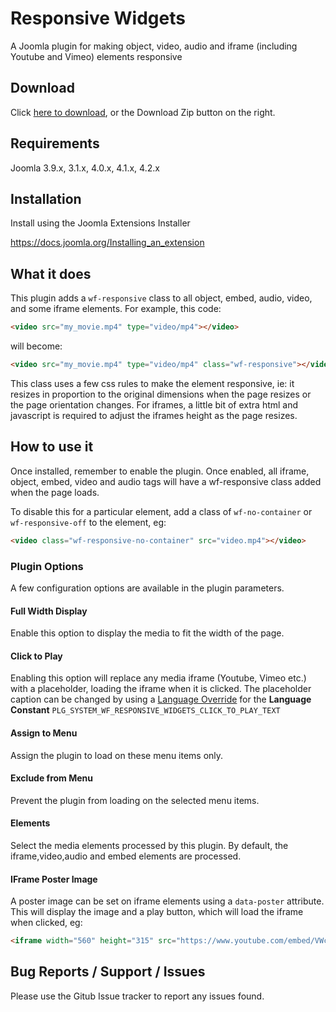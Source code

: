 # Responsive Widgets
A Joomla plugin for making object, video, audio and iframe (including Youtube and Vimeo) elements responsive

## Download
Click [here to download](https://github.com/widgetfactory/wf_responsive_widgets/archive/master.zip), or the Download Zip button on the right.

## Requirements
Joomla 3.9.x, 3.1.x, 4.0.x, 4.1.x, 4.2.x

## Installation
Install using the Joomla Extensions Installer

https://docs.joomla.org/Installing_an_extension

## What it does
This plugin adds a `wf-responsive` class to all object, embed, audio, video, and some iframe elements. For example, this code:

```html 
<video src="my_movie.mp4" type="video/mp4"></video>
```

will become:

```html
<video src="my_movie.mp4" type="video/mp4" class="wf-responsive"></video>
```

This class uses a few css rules to make the element responsive, ie: it resizes in proportion to the original dimensions when the page resizes or the page orientation changes. For iframes, a little bit of extra html and javascript is required to adjust the iframes height as the page resizes.

## How to use it
Once installed, remember to enable the plugin. Once enabled, all iframe, object, embed, video and audio tags will have a wf-responsive class added when the page loads.

To disable this for a particular element, add a class of `wf-no-container` or `wf-responsive-off` to the element, eg: 
```html
<video class="wf-responsive-no-container" src="video.mp4"></video>
```

### Plugin Options
A few configuration options are available in the plugin parameters.

#### Full Width Display
Enable this option to display the media to fit the width of the page.

#### Click to Play
Enabling this option will replace any media iframe (Youtube, Vimeo etc.) with a placeholder, loading the iframe when it is clicked. The placeholder caption can be changed by using a [Language Override](https://docs.joomla.org/Help4.x:Languages:_Edit_Override) for the **Language Constant** ```PLG_SYSTEM_WF_RESPONSIVE_WIDGETS_CLICK_TO_PLAY_TEXT``` 

#### Assign to Menu
Assign the plugin to load on these menu items only.

#### Exclude from Menu
Prevent the plugin from loading on the selected menu items.

#### Elements
Select the media elements processed by this plugin. By default, the iframe,video,audio and embed elements are processed.

#### IFrame Poster Image
A poster image can be set on iframe elements using a ```data-poster``` attribute. This will display the image and a play button, which will load the iframe when clicked, eg:
```html
<iframe width="560" height="315" src="https://www.youtube.com/embed/VWcG8mpc208" data-poster="images/joomla.jpg" frameborder="0"></iframe>
```

## Bug Reports / Support / Issues
Please use the Gitub Issue tracker to report any issues found.
